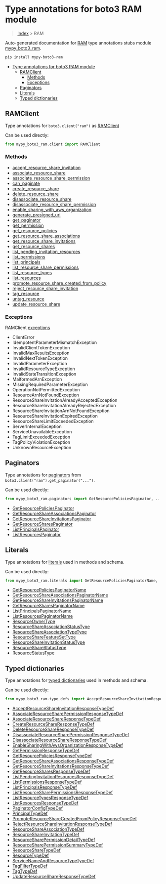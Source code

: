 # Type annotations for boto3 RAM module

> [Index](..) > RAM

Auto-generated documentation for
[RAM](https://boto3.amazonaws.com/v1/documentation/api/1.17.72/reference/services/ram.html#RAM)
type annotations stubs module
[mypy_boto3_ram](https://pypi.org/project/mypy-boto3-ram/).

```bash
pip install mypy-boto3-ram
```

- [Type annotations for boto3 RAM module](#type-annotations-for-boto3-ram-module)
  - [RAMClient](#ramclient)
    - [Methods](#methods)
    - [Exceptions](#exceptions)
  - [Paginators](#paginators)
  - [Literals](#literals)
  - [Typed dictionaries](#typed-dictionaries)

## RAMClient

Type annotations for `boto3.client("ram")` as [RAMClient](./client.md)

Can be used directly:

```python
from mypy_boto3_ram.client import RAMClient
```

### Methods

- [accept_resource_share_invitation](./client.md#accept_resource_share_invitation)
- [associate_resource_share](./client.md#associate_resource_share)
- [associate_resource_share_permission](./client.md#associate_resource_share_permission)
- [can_paginate](./client.md#can_paginate)
- [create_resource_share](./client.md#create_resource_share)
- [delete_resource_share](./client.md#delete_resource_share)
- [disassociate_resource_share](./client.md#disassociate_resource_share)
- [disassociate_resource_share_permission](./client.md#disassociate_resource_share_permission)
- [enable_sharing_with_aws_organization](./client.md#enable_sharing_with_aws_organization)
- [generate_presigned_url](./client.md#generate_presigned_url)
- [get_paginator](./client.md#get_paginator)
- [get_permission](./client.md#get_permission)
- [get_resource_policies](./client.md#get_resource_policies)
- [get_resource_share_associations](./client.md#get_resource_share_associations)
- [get_resource_share_invitations](./client.md#get_resource_share_invitations)
- [get_resource_shares](./client.md#get_resource_shares)
- [list_pending_invitation_resources](./client.md#list_pending_invitation_resources)
- [list_permissions](./client.md#list_permissions)
- [list_principals](./client.md#list_principals)
- [list_resource_share_permissions](./client.md#list_resource_share_permissions)
- [list_resource_types](./client.md#list_resource_types)
- [list_resources](./client.md#list_resources)
- [promote_resource_share_created_from_policy](./client.md#promote_resource_share_created_from_policy)
- [reject_resource_share_invitation](./client.md#reject_resource_share_invitation)
- [tag_resource](./client.md#tag_resource)
- [untag_resource](./client.md#untag_resource)
- [update_resource_share](./client.md#update_resource_share)

### Exceptions

RAMClient [exceptions](./client.md#exceptions)

- ClientError
- IdempotentParameterMismatchException
- InvalidClientTokenException
- InvalidMaxResultsException
- InvalidNextTokenException
- InvalidParameterException
- InvalidResourceTypeException
- InvalidStateTransitionException
- MalformedArnException
- MissingRequiredParameterException
- OperationNotPermittedException
- ResourceArnNotFoundException
- ResourceShareInvitationAlreadyAcceptedException
- ResourceShareInvitationAlreadyRejectedException
- ResourceShareInvitationArnNotFoundException
- ResourceShareInvitationExpiredException
- ResourceShareLimitExceededException
- ServerInternalException
- ServiceUnavailableException
- TagLimitExceededException
- TagPolicyViolationException
- UnknownResourceException

## Paginators

Type annotations for [paginators](./paginators.md) from
`boto3.client("ram").get_paginator("...")`.

Can be used directly:

```python
from mypy_boto3_ram.paginators import GetResourcePoliciesPaginator, ...
```

- [GetResourcePoliciesPaginator](./paginators.md#getresourcepoliciespaginator)
- [GetResourceShareAssociationsPaginator](./paginators.md#getresourceshareassociationspaginator)
- [GetResourceShareInvitationsPaginator](./paginators.md#getresourceshareinvitationspaginator)
- [GetResourceSharesPaginator](./paginators.md#getresourcesharespaginator)
- [ListPrincipalsPaginator](./paginators.md#listprincipalspaginator)
- [ListResourcesPaginator](./paginators.md#listresourcespaginator)

## Literals

Type annotations for [literals](./literals.md) used in methods and schema.

Can be used directly:

```python
from mypy_boto3_ram.literals import GetResourcePoliciesPaginatorName, ...
```

- [GetResourcePoliciesPaginatorName](./literals.md#getresourcepoliciespaginatorname)
- [GetResourceShareAssociationsPaginatorName](./literals.md#getresourceshareassociationspaginatorname)
- [GetResourceShareInvitationsPaginatorName](./literals.md#getresourceshareinvitationspaginatorname)
- [GetResourceSharesPaginatorName](./literals.md#getresourcesharespaginatorname)
- [ListPrincipalsPaginatorName](./literals.md#listprincipalspaginatorname)
- [ListResourcesPaginatorName](./literals.md#listresourcespaginatorname)
- [ResourceOwnerType](./literals.md#resourceownertype)
- [ResourceShareAssociationStatusType](./literals.md#resourceshareassociationstatustype)
- [ResourceShareAssociationTypeType](./literals.md#resourceshareassociationtypetype)
- [ResourceShareFeatureSetType](./literals.md#resourcesharefeaturesettype)
- [ResourceShareInvitationStatusType](./literals.md#resourceshareinvitationstatustype)
- [ResourceShareStatusType](./literals.md#resourcesharestatustype)
- [ResourceStatusType](./literals.md#resourcestatustype)

## Typed dictionaries

Type annotations for [typed dictionaries](./type_defs.md) used in methods and
schema.

Can be used directly:

```python
from mypy_boto3_ram.type_defs import AcceptResourceShareInvitationResponseTypeDef, ...
```

- [AcceptResourceShareInvitationResponseTypeDef](./type_defs.md#acceptresourceshareinvitationresponsetypedef)
- [AssociateResourceSharePermissionResponseTypeDef](./type_defs.md#associateresourcesharepermissionresponsetypedef)
- [AssociateResourceShareResponseTypeDef](./type_defs.md#associateresourceshareresponsetypedef)
- [CreateResourceShareResponseTypeDef](./type_defs.md#createresourceshareresponsetypedef)
- [DeleteResourceShareResponseTypeDef](./type_defs.md#deleteresourceshareresponsetypedef)
- [DisassociateResourceSharePermissionResponseTypeDef](./type_defs.md#disassociateresourcesharepermissionresponsetypedef)
- [DisassociateResourceShareResponseTypeDef](./type_defs.md#disassociateresourceshareresponsetypedef)
- [EnableSharingWithAwsOrganizationResponseTypeDef](./type_defs.md#enablesharingwithawsorganizationresponsetypedef)
- [GetPermissionResponseTypeDef](./type_defs.md#getpermissionresponsetypedef)
- [GetResourcePoliciesResponseTypeDef](./type_defs.md#getresourcepoliciesresponsetypedef)
- [GetResourceShareAssociationsResponseTypeDef](./type_defs.md#getresourceshareassociationsresponsetypedef)
- [GetResourceShareInvitationsResponseTypeDef](./type_defs.md#getresourceshareinvitationsresponsetypedef)
- [GetResourceSharesResponseTypeDef](./type_defs.md#getresourcesharesresponsetypedef)
- [ListPendingInvitationResourcesResponseTypeDef](./type_defs.md#listpendinginvitationresourcesresponsetypedef)
- [ListPermissionsResponseTypeDef](./type_defs.md#listpermissionsresponsetypedef)
- [ListPrincipalsResponseTypeDef](./type_defs.md#listprincipalsresponsetypedef)
- [ListResourceSharePermissionsResponseTypeDef](./type_defs.md#listresourcesharepermissionsresponsetypedef)
- [ListResourceTypesResponseTypeDef](./type_defs.md#listresourcetypesresponsetypedef)
- [ListResourcesResponseTypeDef](./type_defs.md#listresourcesresponsetypedef)
- [PaginatorConfigTypeDef](./type_defs.md#paginatorconfigtypedef)
- [PrincipalTypeDef](./type_defs.md#principaltypedef)
- [PromoteResourceShareCreatedFromPolicyResponseTypeDef](./type_defs.md#promoteresourcesharecreatedfrompolicyresponsetypedef)
- [RejectResourceShareInvitationResponseTypeDef](./type_defs.md#rejectresourceshareinvitationresponsetypedef)
- [ResourceShareAssociationTypeDef](./type_defs.md#resourceshareassociationtypedef)
- [ResourceShareInvitationTypeDef](./type_defs.md#resourceshareinvitationtypedef)
- [ResourceSharePermissionDetailTypeDef](./type_defs.md#resourcesharepermissiondetailtypedef)
- [ResourceSharePermissionSummaryTypeDef](./type_defs.md#resourcesharepermissionsummarytypedef)
- [ResourceShareTypeDef](./type_defs.md#resourcesharetypedef)
- [ResourceTypeDef](./type_defs.md#resourcetypedef)
- [ServiceNameAndResourceTypeTypeDef](./type_defs.md#servicenameandresourcetypetypedef)
- [TagFilterTypeDef](./type_defs.md#tagfiltertypedef)
- [TagTypeDef](./type_defs.md#tagtypedef)
- [UpdateResourceShareResponseTypeDef](./type_defs.md#updateresourceshareresponsetypedef)
